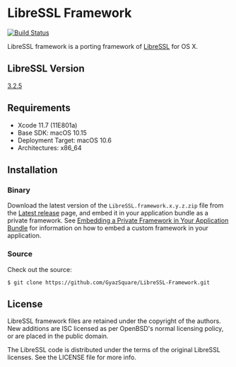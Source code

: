 # LibreSSL Framework

[![Build Status](https://travis-ci.com/GyazSquare/LibreSSL-Framework.svg?branch=master)](https://travis-ci.com/GyazSquare/LibreSSL-Framework)

LibreSSL framework is a porting framework of [LibreSSL](http://www.libressl.org) for OS X.

## LibreSSL Version

[3.2.5](https://ftp.openbsd.org/pub/OpenBSD/LibreSSL/libressl-3.2.5-relnotes.txt)

## Requirements

* Xcode 11.7 (11E801a)
* Base SDK: macOS 10.15
* Deployment Target: macOS 10.6
* Architectures: x86_64

## Installation

### Binary

Download the latest version of the `LibreSSL.framework.x.y.z.zip` file from the [Latest release](https://github.com/GyazSquare/LibreSSL-Framework/releases/latest) page, and embed it in your application bundle as a private framework. See [Embedding a Private Framework in Your Application Bundle](https://developer.apple.com/library/mac/documentation/MacOSX/Conceptual/BPFrameworks/Tasks/CreatingFrameworks.html#//apple_ref/doc/uid/20002258-106880) for information on how to embed a custom framework in your application.

### Source

Check out the source:

```shell
$ git clone https://github.com/GyazSquare/LibreSSL-Framework.git
```

## License

LibreSSL framework files are retained under the copyright of the authors. New additions are ISC licensed as per OpenBSD's normal licensing policy, or are placed in the public domain.

The LibreSSL code is distributed under the terms of the original LibreSSL licenses. See the LICENSE file for more info.
